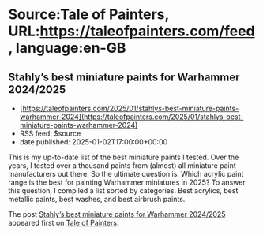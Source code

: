 # Source:Tale of Painters, URL:https://taleofpainters.com/feed, language:en-GB

## Stahly’s best miniature paints for Warhammer 2024/2025
 - [https://taleofpainters.com/2025/01/stahlys-best-miniature-paints-warhammer-2024](https://taleofpainters.com/2025/01/stahlys-best-miniature-paints-warhammer-2024)
 - RSS feed: $source
 - date published: 2025-01-02T17:00:00+00:00

<p>This is my up-to-date list of the best miniature paints I tested. Over the years, I tested over a thousand paints from (almost) all miniature paint manufacturers out there. So the ultimate question is: Which acrylic paint range is the best for painting Warhammer miniatures in 2025? To answer this question, I compiled a list sorted by categories. Best acrylics, best metallic paints, best washes, and best airbrush paints.</p>
<p>The post <a href="https://taleofpainters.com/2025/01/stahlys-best-miniature-paints-warhammer-2024/">Stahly&#8217;s best miniature paints for Warhammer 2024/2025</a> appeared first on <a href="https://taleofpainters.com">Tale of Painters</a>.</p>

